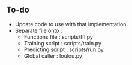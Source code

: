 ## To-do

- Update code to use with that implementation
- Separate file onto :
  - Functions file : scripts/ffl.py
  - Training script : scripts/train.py
  - Predicting script : scripts/run.py
  - Global caller : loulou.py

